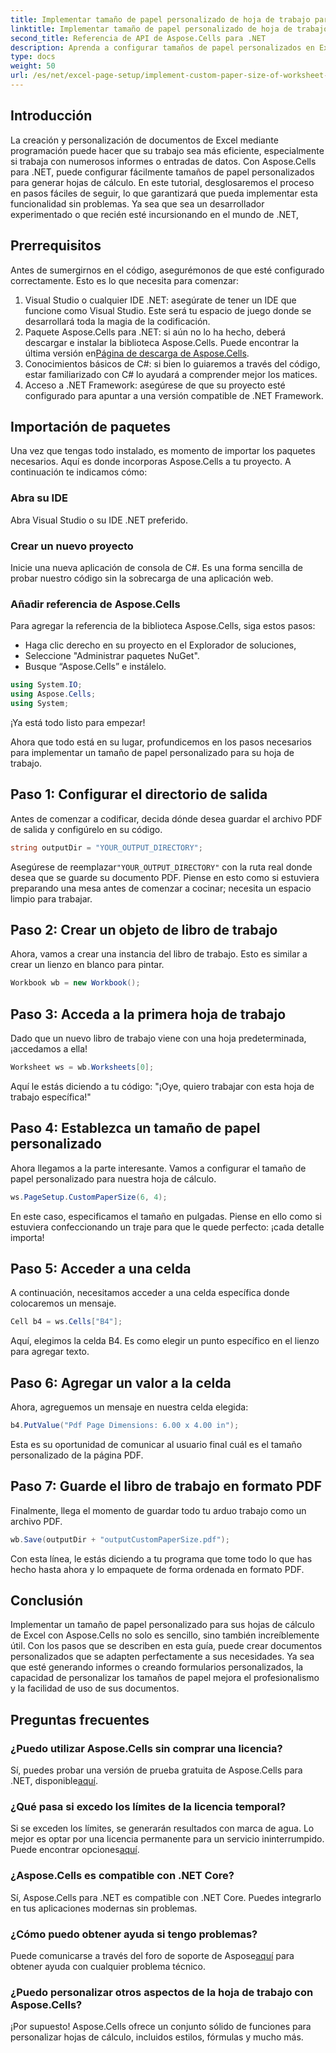 ```yaml
---
title: Implementar tamaño de papel personalizado de hoja de trabajo para renderizar
linktitle: Implementar tamaño de papel personalizado de hoja de trabajo para renderizar
second_title: Referencia de API de Aspose.Cells para .NET
description: Aprenda a configurar tamaños de papel personalizados en Excel con Aspose.Cells para .NET. Guía paso a paso para una representación fluida de las hojas de cálculo.
type: docs
weight: 50
url: /es/net/excel-page-setup/implement-custom-paper-size-of-worksheet-for-rendering/
---
```

## Introducción

La creación y personalización de documentos de Excel mediante programación puede hacer que su trabajo sea más eficiente, especialmente si trabaja con numerosos informes o entradas de datos. Con Aspose.Cells para .NET, puede configurar fácilmente tamaños de papel personalizados para generar hojas de cálculo. En este tutorial, desglosaremos el proceso en pasos fáciles de seguir, lo que garantizará que pueda implementar esta funcionalidad sin problemas. Ya sea que sea un desarrollador experimentado o que recién esté incursionando en el mundo de .NET,

## Prerrequisitos

Antes de sumergirnos en el código, asegurémonos de que esté configurado correctamente. Esto es lo que necesita para comenzar:

1. Visual Studio o cualquier IDE .NET: asegúrate de tener un IDE que funcione como Visual Studio. Este será tu espacio de juego donde se desarrollará toda la magia de la codificación.
2.  Paquete Aspose.Cells para .NET: si aún no lo ha hecho, deberá descargar e instalar la biblioteca Aspose.Cells. Puede encontrar la última versión en[Página de descarga de Aspose.Cells](https://releases.aspose.com/cells/net/).
3. Conocimientos básicos de C#: si bien lo guiaremos a través del código, estar familiarizado con C# lo ayudará a comprender mejor los matices.
4. Acceso a .NET Framework: asegúrese de que su proyecto esté configurado para apuntar a una versión compatible de .NET Framework.

## Importación de paquetes

Una vez que tengas todo instalado, es momento de importar los paquetes necesarios. Aquí es donde incorporas Aspose.Cells a tu proyecto. A continuación te indicamos cómo:

### Abra su IDE

Abra Visual Studio o su IDE .NET preferido.

### Crear un nuevo proyecto

Inicie una nueva aplicación de consola de C#. Es una forma sencilla de probar nuestro código sin la sobrecarga de una aplicación web.

### Añadir referencia de Aspose.Cells

Para agregar la referencia de la biblioteca Aspose.Cells, siga estos pasos:
- Haga clic derecho en su proyecto en el Explorador de soluciones,
- Seleccione "Administrar paquetes NuGet".
- Busque “Aspose.Cells” e instálelo.

```csharp
using System.IO;
using Aspose.Cells;
using System;
```

¡Ya está todo listo para empezar!

Ahora que todo está en su lugar, profundicemos en los pasos necesarios para implementar un tamaño de papel personalizado para su hoja de trabajo. 

## Paso 1: Configurar el directorio de salida

Antes de comenzar a codificar, decida dónde desea guardar el archivo PDF de salida y configúrelo en su código.

```csharp
string outputDir = "YOUR_OUTPUT_DIRECTORY";
```

 Asegúrese de reemplazar`"YOUR_OUTPUT_DIRECTORY"` con la ruta real donde desea que se guarde su documento PDF. Piense en esto como si estuviera preparando una mesa antes de comenzar a cocinar; necesita un espacio limpio para trabajar.

## Paso 2: Crear un objeto de libro de trabajo

Ahora, vamos a crear una instancia del libro de trabajo. Esto es similar a crear un lienzo en blanco para pintar.

```csharp
Workbook wb = new Workbook();
```

## Paso 3: Acceda a la primera hoja de trabajo

Dado que un nuevo libro de trabajo viene con una hoja predeterminada, ¡accedamos a ella! 

```csharp
Worksheet ws = wb.Worksheets[0];
```

Aquí le estás diciendo a tu código: "¡Oye, quiero trabajar con esta hoja de trabajo específica!" 

## Paso 4: Establezca un tamaño de papel personalizado

Ahora llegamos a la parte interesante. Vamos a configurar el tamaño de papel personalizado para nuestra hoja de cálculo.

```csharp
ws.PageSetup.CustomPaperSize(6, 4);
```

En este caso, especificamos el tamaño en pulgadas. Piense en ello como si estuviera confeccionando un traje para que le quede perfecto: ¡cada detalle importa!

## Paso 5: Acceder a una celda

A continuación, necesitamos acceder a una celda específica donde colocaremos un mensaje. 

```csharp
Cell b4 = ws.Cells["B4"];
```

Aquí, elegimos la celda B4. Es como elegir un punto específico en el lienzo para agregar texto.

## Paso 6: Agregar un valor a la celda

Ahora, agreguemos un mensaje en nuestra celda elegida:

```csharp
b4.PutValue("Pdf Page Dimensions: 6.00 x 4.00 in");
```

Esta es su oportunidad de comunicar al usuario final cuál es el tamaño personalizado de la página PDF.

## Paso 7: Guarde el libro de trabajo en formato PDF

Finalmente, llega el momento de guardar todo tu arduo trabajo como un archivo PDF.

```csharp
wb.Save(outputDir + "outputCustomPaperSize.pdf");
```

Con esta línea, le estás diciendo a tu programa que tome todo lo que has hecho hasta ahora y lo empaquete de forma ordenada en formato PDF.

## Conclusión

Implementar un tamaño de papel personalizado para sus hojas de cálculo de Excel con Aspose.Cells no solo es sencillo, sino también increíblemente útil. Con los pasos que se describen en esta guía, puede crear documentos personalizados que se adapten perfectamente a sus necesidades. Ya sea que esté generando informes o creando formularios personalizados, la capacidad de personalizar los tamaños de papel mejora el profesionalismo y la facilidad de uso de sus documentos. 

## Preguntas frecuentes

### ¿Puedo utilizar Aspose.Cells sin comprar una licencia?
Sí, puedes probar una versión de prueba gratuita de Aspose.Cells para .NET, disponible[aquí](https://releases.aspose.com/).

### ¿Qué pasa si excedo los límites de la licencia temporal?
 Si se exceden los límites, se generarán resultados con marca de agua. Lo mejor es optar por una licencia permanente para un servicio ininterrumpido. Puede encontrar opciones[aquí](https://purchase.aspose.com/buy).

### ¿Aspose.Cells es compatible con .NET Core?
Sí, Aspose.Cells para .NET es compatible con .NET Core. Puedes integrarlo en tus aplicaciones modernas sin problemas.

### ¿Cómo puedo obtener ayuda si tengo problemas?
 Puede comunicarse a través del foro de soporte de Aspose[aquí](https://forum.aspose.com/c/cells/9) para obtener ayuda con cualquier problema técnico.

### ¿Puedo personalizar otros aspectos de la hoja de trabajo con Aspose.Cells?
¡Por supuesto! Aspose.Cells ofrece un conjunto sólido de funciones para personalizar hojas de cálculo, incluidos estilos, fórmulas y mucho más.
